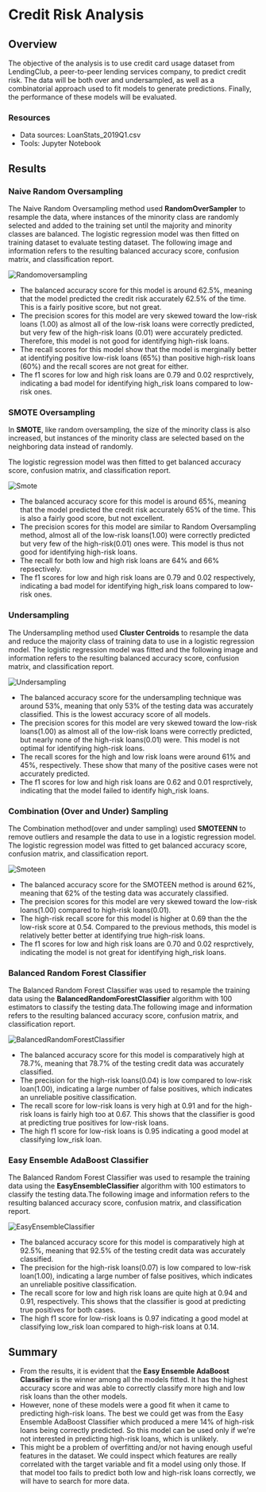 # Credit Risk Analysis

## Overview
The objective of the analysis is to use credit card usage dataset from LendingClub, a peer-to-peer lending services company, to predict credit risk. The data will be both over and undersampled, as well as a combinatorial approach used to fit models to generate predictions. Finally, the performance of these models will be evaluated.

### Resources

- Data sources: LoanStats_2019Q1.csv
- Tools: Jupyter Notebook

## Results

### Naive Random Oversampling

The Naive Random Oversampling method used **RandomOverSampler** to resample the data, where instances of the minority class are randomly selected and added to the training set until the majority and minority classes are balanced. The logistic regression model was then fitted on training dataset to evaluate testing dataset. The following image and information refers to the resulting balanced accuracy score, confusion matrix, and classification report.

![Randomoversampling]()

- The balanced accuracy score for this model is around 62.5%, meaning that the model predicted the credit risk accurately 62.5% of the time. This is a fairly positive score, but not great.
- The precision scores for this model are very skewed toward the low-risk loans (1.00) as almost all of the low-risk loans were correctly predicted, but very few of the high-risk loans (0.01) were accurately predicted. Therefore, this model is not good for identifying high-risk loans.
- The recall scores for this model show that the model is merginally better at identifying positive low-risk loans (65%) than positive high-risk loans (60%) and the recall scores are not great for either.
- The f1 scores for low and high risk loans are 0.79 and 0.02 resprctively, indicating a bad model for identifying high_risk loans compared to low-risk ones.

### SMOTE Oversampling

In **SMOTE**, like random oversampling, the size of the minority class is also increased, but instances of the minority class are selected based on the neighboring data instead of randomly.

The logistic regression model was then fitted to get balanced accuracy score, confusion matrix, and classification report.

![Smote]()

- The balanced accuracy score for this model is around 65%, meaning that the model predicted the credit risk accurately 65% of the time. This is also a fairly good score, but not excellent.
- The precision scores for this model are similar to Random Oversampling method, almost all of the low-risk loans(1.00) were correctly predicted but very few of the high-risk(0.01) ones were. This model is thus not good for identifying high-risk loans.
- The recall for both low and high risk loans are 64% and 66% repsectively.
- The f1 scores for low and high risk loans are 0.79 and 0.02 respectively, indicating a bad model for identifying high_risk loans compared to low-risk ones.

### Undersampling

The Undersampling method used **Cluster Centroids** to resample the data and reduce the majority class of training data to use in a logistic regression model. The logistic regression model was fitted and the following image and information refers to the resulting balanced accuracy score, confusion matrix, and classification report.

![Undersampling]()

- The balanced accuracy score for the undersampling technique was around 53%, meaning that only 53% of the testing data was accurately classified. This is the lowest accuracy score of all models.
- The precision scores for this model are very skewed toward the low-risk loans(1.00) as almost all of the low-risk loans were correctly predicted, but nearly none of the high-risk loans(0.01) were. This model is not optimal for identifying high-risk loans.
- The recall scores for the high and low risk loans were around 61% and 45%, respectively. These show that many of the positive cases were not accurately predicted.
- The f1 scores for low and high risk loans are 0.62 and 0.01 resprctively, indicating that the model failed to identify high_risk loans.

### Combination (Over and Under) Sampling

The Combination method(over and under sampling) used **SMOTEENN** to remove outliers and resample the data to use in a logistic regression model. The logistic regression model was fitted to get balanced accuracy score, confusion matrix, and classification report.

![Smoteen]()

- The balanced accuracy score for the SMOTEEN method is around 62%, meaning that 62% of the testing data was accurately classified. 
- The precision scores for this model are very skewed toward the low-risk loans(1.00) compared to high-risk loans(0.01).
- The high-risk recall score for this model is higher at 0.69 than the the low-risk score at 0.54. Compared to the previous methods, this model is relatively better better at identifying true high-risk loans.
- The f1 scores for low and high risk loans are 0.70 and 0.02 resprctively, indicating the model is not great for identifying high_risk loans.

### Balanced Random Forest Classifier

The Balanced Random Forest Classifier was used to resample the training data using the **BalancedRandomForestClassifier** algorithm with 100 estimators to classify the testing data.The following image and information refers to the resulting balanced accuracy score, confusion matrix, and classification report.

![BalancedRandomForestClassifier]()

- The balanced accuracy score for this model is comparatively high at 78.7%, meaning that 78.7% of the testing credit data was accurately classified.
- The precision for the high-risk loans(0.04) is low compared to low-risk loan(1.00), indicating a large number of false positives, which indicates an unreliable positive classification.
- The recall score for low-risk loans is very high at 0.91 and for the high-risk loans is fairly high too at 0.67. This shows that the classifier is good at predicting true positives for low-risk loans.
- The high f1 score for low-risk loans is 0.95 indicating a good model at classifying low_risk loan.

### Easy Ensemble AdaBoost Classifier

The Balanced Random Forest Classifier was used to resample the training data using the **EasyEnsembleClassifier** algorithm with 100 estimators to classify the testing data.The following image and information refers to the resulting balanced accuracy score, confusion matrix, and classification report.

![EasyEnsembleClassifier]()

- The balanced accuracy score for this model is comparatively high at 92.5%, meaning that 92.5% of the testing credit data was accurately classified.
- The precision for the high-risk loans(0.07) is low compared to low-risk loan(1.00), indicating a large number of false positives, which indicates an unreliable positive classification.
- The recall score for low and high risk loans are quite high at 0.94 and 0.91, respectively. This shows that the classifier is good at predicting true positives for both cases.
- The high f1 score for low-risk loans is 0.97 indicating a good model at classifying low_risk loan compared to high-risk loans at 0.14.

## Summary

- From the results, it is evident that the **Easy Ensemble AdaBoost Classifier** is the winner among all the models fitted. It has the highest accuracy score and was able to correctly classify more high and low risk loans than the other models.
- However, none of these models were a good fit when it came to predicting high-risk loans. The best we could get was from the Easy Ensemble AdaBoost Classifier which produced a mere 14% of high-risk loans being correctly predicted. So this model can be used only if we're not interested in predicting high-risk loans, which is unlikely.
- This might be a problem of overfitting and/or not having enough useful features in the dataset. We could inspect which features are really correlated with the target variable and fit a model using only those. If that model too fails to predict both low and high-risk loans correctly, we will have to search for more data. 